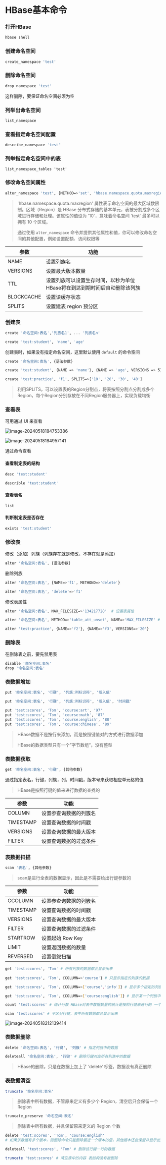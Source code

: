 # HBase基本命令

### 打开HBase

```sh
hbase shell
```



### 创建命名空间

```sh
create_namespace 'test'
```



### 删除命名空间

```sh
drop_namespace 'test'
```

这样删除，要保证命名空间必须为空



### 列举出命名空间

```sh
list_namespace
```



### 查看指定命名空间配置

```sh
describe_namespace 'test'
```



### 列举指定命名空间中的表

```hive
list_namespace_tables 'test'
```



### 修改命名空间属性

```sh
alter_namespace 'test', {METHOD=>'set', 'hbase.namespace.quota.maxregion'=>'10'}
```

> 'hbase.namespace.quota.maxregion' 属性表示命名空间的最大区域数限制。区域（Region）是 HBase 分布式存储的基本单元，表被分割成多个区域进行存储和处理。该属性的值设为 '10'，意味着命名空间 'test' 最多可以拥有 10 个区域。
>
> 通过使用 `alter_namespace` 命令并提供其他属性和值，你可以修改命名空间的其他配置，例如设置配额、访问权限等



| 参数       | 功能                                                         |
| ---------- | ------------------------------------------------------------ |
| NAME       | 设置列族名                                                   |
| VERSIONS   | 设置最大版本数量                                             |
| TTL        | 设置列族可以设置生存时间，以秒为单位<br>HBase将在到达到期时间后自动删除该列族 |
| BLOCKCACHE | 设置读缓存状态                                               |
| SPLITS     | 设置建表 region 预分区                                       |



### 创建表

```sh
create '命名空间:表名','列族名1', ... '列族名n'

create 'test:student', 'name', 'age'
```

创建表时，如果没有指定命名空间，这里默认使用 `default` 的命令空间



```sh
create '命名空间:表名', {语法参数}

create 'test:student', {NAME => 'name'}, {NAME => 'age', VERSIONS => 5}
```



```sh
create 'test:practice', 'f1', SPLITS=>['10', '20', '30', '40']
```

> 利用SPLITS，可以设置表的Region分割点，将表按照分割点分割成多个Region，每个Region分别存放在不同Region服务器上，实现负载均衡





### 查看表

可用通过 UI 来查看

![image-20240518184753386](assets/image-20240518184753386.png)

![image-20240518184957141](assets/image-20240518184957141.png)

通过命令查看

#### 查看制定表的结构

```sh
desc 'test:student'

describle 'test:student'
```



#### 查看表名

```sh
list
```



#### 判断制定表是否存在

```sh
exists 'test:student'
```



### 修改表

修改（添加）列族（列族存在就是修改，不存在就是添加）

```sh
alter '命名空间:表名', {语法参数}
```



删除列族

```sh
alter '命名空间:表名', {NAME=>'f1', METHOND=>'delete'}

alter '命名空间:表名', 'delete'=>'f1'
```



修改表属性

```sh
alter '命名空间:表名', MAX_FILESIZE=>'134217728'  # 设置表属性

alter '命名空间:表名', METHOD=>'table_att_unset', NAME=>'MAX_FILESIZE' # 删除表属性
```



```sh
alter 'test:practice', {NAME=>'f2'}, {NAME=>'f3', VERSIONS=>'20'}
```



### 删除表

在删除表之前，要先禁用表

```sh
disable '命名空间:表名'
drop '命名空间:表名'
```



### 表数据增加

```sh
put '命名空间:表名', '行键', '列族:列标识符', '插入值'

put '命名空间:表名', '行键', '列族:列标识符', '插入值', '时间戳'
```



```sh
put 'test:scores', 'Tom', 'course:art', '97'
put 'test:scores', 'Tom', 'course:math', '87'
put 'test:scores', 'Tom', 'course:english', '80'
put 'test:scores', 'Tom', 'course:chinese', '89'
```



> HBase数据不是按行来添加，而是按照键值对的方式进行数据添加
>
> HBase的数据类型只有一个”字节数组“，没有整型



### 表数据获取

```sh
get '命名空间:表名', '行键', {其他参数}
```

通过指定表名，行键，列族，列，时间戳，版本号来获取相应单元格的值

> HBase是按照行键的值来进行数据的查找的



| 参数      | 功能                   |
| --------- | ---------------------- |
| COLUMN    | 设置参查询数据的列簇名 |
| TIMESTAMP | 设置查询数据的时间戳   |
| VERSIONS  | 设置查询数据的最大版本 |
| FILTER    | 设置查询数据的过滤条件 |



### 表数据扫描

```sh
scan '表名', {其他参数}
```

> scan是进行全表的数据显示，因此是不需要给出行键参数的



| 参数      | 功能                   |
| --------- | ---------------------- |
| CCOLUMN   | 设置参查询数据的列簇名 |
| TIMESTAMP | 设置查询数据的时间戳   |
| VERSIONS  | 设置查询数据的最大版本 |
| FILTER    | 设置查询数据的过滤条件 |
| STARTROW  | 设置起始 Row Key       |
| LIMIT     | 设置返回数据的数量     |
| REVERSED  | 设置倒叙扫描           |



```sh
get 'test:scores', 'Tom' # 所有列族的数据都会显示出来
 
get 'test:scores', 'Tom', {COLUMN=>'course'} # 只显示指定的列族的数据

get 'test:scores', 'Tom', {COLUMN=>['course','info']} # 显示多个指定的列族的数据

get 'test:scores', 'Tom', {COLUMN=>['course:english']} # 显示某一个列族中某一列的数据

count 'test:scores' # 统计行数 HBase对表中数据数量的统计是按照行键来进行的 一个行键对应一条数据

scan 'test:scores' # 不区分行键，表中所有数据都会显示出来
```

![image-20240518212139414](assets/image-20240518212139414.png)



### 表数据删除



```sh
delete '命名空间:表名', '行键', '列簇' # 指定列族中的数据

deleteall '命名空间:表名', '行键' # 删除行键对应所有列族中的数据
```

> HBase的删除，只是在数据上加上了 ’delete‘ 标签，数据没有真正删除





### 表数据清空

```sh
truncate '命名空间:表名'
```

> 删除表中所有数据，不管原来定义有多少个 Region，清空后只会保留一个Region



```sh
truncate_preserve '命名空间:表名'
```

> 删除表中所有数据，并且保留原来定义的 Region 个数



```sh
delete 'test:scores', 'Tom', 'course:english' 
# 如果该数据有多个版本，则删除命令只能删除最近一个版本的值，其他版本还会保留并显示出来

deleteall 'test:scores', 'Tom' # 删除该行键一行的数据

truncate 'test:scores' # 清空表中的内容 表结构没有被删除
```

